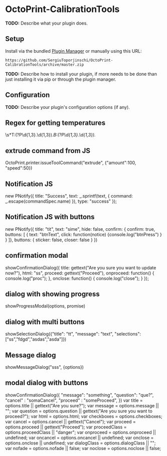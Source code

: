 # OctoPrint-CalibrationTools

**TODO:** Describe what your plugin does.

## Setup

Install via the bundled [Plugin Manager](https://docs.octoprint.org/en/master/bundledplugins/pluginmanager.html)
or manually using this URL:

    https://github.com/SergiuToporjinschi/OctoPrint-CalibrationTools/archive/master.zip

**TODO:** Describe how to install your plugin, if more needs to be done than just installing it via pip or through
the plugin manager.

## Configuration

**TODO:** Describe your plugin's configuration options (if any).






## Regex for getting temperatures
\s*T:(?P<toolTemp>\d{1,3}.\d{1,3}).*B:(?P<betTemp>\d{1,3}.\d{1,3}).*

## extrude command from JS
OctoPrint.printer.issueToolCommand("extrude", {"amount":100, "speed":50})


## Notification JS
new PNotify({
    title: "Success",
    text: _.sprintf(text, {
        command: _.escape(commandSpec.name)
    }),
    type: "success"
});

## Notification JS with buttons
new PNotify({
    title: "tit",
    text: "sime",
    hide: false,
    confirm: {
        confirm: true,
        buttons: [
        {
            text: "btnText",
            click: function(notice) {console.log("btnPress")
                                     }
        }
    ]},
    buttons: {
        sticker: false,
        closer: false
    }
})


## confirmation modal
showConfirmationDialog({
    title: gettext("Are you sure you want to update now?"),
    html: "ss",
    proceed: gettext("Proceed"),
    onproceed: function() {
        console.log("proc");
    },
    onclose: function() {
        console.log("close");
    }
});


## dialog with showing progress
showProgressModal(options, promise)

## dialog with multi buttons
showSelectionDialog({"title": "tt", "message": "text", "selections":["ss","fdgd","asdas","asda"]})

## Message dialog
showMessageDialog("sss", {options})

## modal dialog with buttons
showConfirmationDialog({
"message": "something",
"question": "que?",
"cancel" : "somaCancel",
"proceed" : "someProceed",
})
    var title = options.title || gettext("Are you sure?");
    var message = options.message || "";
    var question = options.question || gettext("Are you sure you want to proceed?");
    var html = options.html;
    var checkboxes = options.checkboxes;
    var cancel = options.cancel || gettext("Cancel");
    var proceed = options.proceed || gettext("Proceed");
    var proceedClass = options.proceedClass || "danger";
    var onproceed = options.onproceed || undefined;
    var oncancel = options.oncancel || undefined;
    var onclose = options.onclose || undefined;
    var dialogClass = options.dialogClass || "";
    var nofade = options.nofade || false;
    var noclose = options.noclose || false;